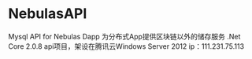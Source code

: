 # NebulasAPI
Mysql API for Nebulas Dapp
为分布式App提供区块链以外的储存服务
.Net Core 2.0.8 api项目，架设在腾讯云Windows Server 2012
ip：111.231.75.113
